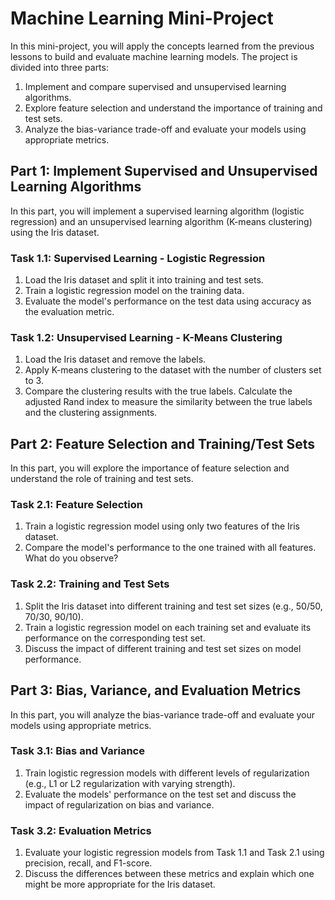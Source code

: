 # Machine Learning Mini-Project

In this mini-project, you will apply the concepts learned from the previous lessons to build and evaluate machine learning models. The project is divided into three parts:

1. Implement and compare supervised and unsupervised learning algorithms.
2. Explore feature selection and understand the importance of training and test sets.
3. Analyze the bias-variance trade-off and evaluate your models using appropriate metrics.

## Part 1: Implement Supervised and Unsupervised Learning Algorithms

In this part, you will implement a supervised learning algorithm (logistic regression) and an unsupervised learning algorithm (K-means clustering) using the Iris dataset.

### Task 1.1: Supervised Learning - Logistic Regression

1. Load the Iris dataset and split it into training and test sets.
2. Train a logistic regression model on the training data.
3. Evaluate the model's performance on the test data using accuracy as the evaluation metric.

### Task 1.2: Unsupervised Learning - K-Means Clustering

1. Load the Iris dataset and remove the labels.
2. Apply K-means clustering to the dataset with the number of clusters set to 3.
3. Compare the clustering results with the true labels. Calculate the adjusted Rand index to measure the similarity between the true labels and the clustering assignments.

## Part 2: Feature Selection and Training/Test Sets

In this part, you will explore the importance of feature selection and understand the role of training and test sets.

### Task 2.1: Feature Selection

1. Train a logistic regression model using only two features of the Iris dataset.
2. Compare the model's performance to the one trained with all features. What do you observe?

### Task 2.2: Training and Test Sets

1. Split the Iris dataset into different training and test set sizes (e.g., 50/50, 70/30, 90/10).
2. Train a logistic regression model on each training set and evaluate its performance on the corresponding test set.
3. Discuss the impact of different training and test set sizes on model performance.

## Part 3: Bias, Variance, and Evaluation Metrics

In this part, you will analyze the bias-variance trade-off and evaluate your models using appropriate metrics.

### Task 3.1: Bias and Variance

1. Train logistic regression models with different levels of regularization (e.g., L1 or L2 regularization with varying strength).
2. Evaluate the models' performance on the test set and discuss the impact of regularization on bias and variance.

### Task 3.2: Evaluation Metrics

1. Evaluate your logistic regression models from Task 1.1 and Task 2.1 using precision, recall, and F1-score.
2. Discuss the differences between these metrics and explain which one might be more appropriate for the Iris dataset.

